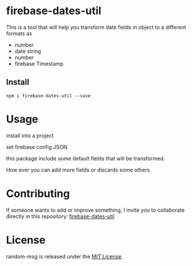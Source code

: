 
# firebase-dates-util
This is a tool that will help you transform date fields in object to a different formats as

- number
- date string
- number
- firebase Timestamp 



## Install

```npm
npm i firebase-dates-util --save
```

# Usage

install into a project

set firebase config JSON 

this package include some default fields that will be transformed. 

How ever you can add more fields or discards some others

# Contributing
If someone wants to add or improve something, I invite you to collaborate directly in this repository: [firebase-dates-util](https://github.com/raulzarzadev/firebase-date-util/)

# License
random-msg is released under the [MIT License](https://opensource.org/licenses/MIT).
